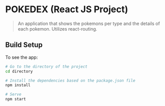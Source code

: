 # POKEDEX (React JS Project)

> An application that shows the pokemons per type and the details of each
> pokemon. Utilizes react-routing.

## Build Setup

To see the app:

```bash
# Go to the directory of the project
cd directory

# Install the dependencies based on the package.json file
npm install

# Serve
npm start
```
